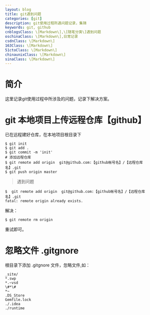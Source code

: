 ```yaml
---
layout: blog
title: git遇到问题
categories: [git]
description: git使用过程所遇问题记录，集锦
keywords: git, github
cnblogsClass: \[Markdown\],\[随笔分类\]遇到问题
oschinaClass: \[Markdown\],日常记录
csdnClass: \[Markdown\]
163Class: \[Markdown\]
51ctoClass: \[Markdown\]
chinaunixClass: \[Markdown\]
sinaClass: \[Markdown\]
---
```


# 简介
这里记录git使用过程中所涉及的问题，记录下解决方案。

# git 本地项目上传远程仓库【github】
已在远程建好仓库，在本地项目根目录下
```
$ git init
$ git add .
$ git commit -m 'init'
# 添加远程仓库
$ git remote add origin  git@github.com:【github帐号名】/【远程仓库名】.git
$ git push origin master
```

> 遇到问题

```
$  git remote add origin  git@github.com:【github帐号名】/【远程仓库名】.git
fatal: remote origin already exists.
```
解决：
```
$ git remote rm origin
```
重试即可。

# 忽略文件 .gitgnore
根目录下添加 .gitgnore 文件，忽略文件,如：
```
_site/
*.swp
*.~vsd
\#*\#
*~
.DS_Store
Gemfile.lock
./.idea
./runtime
```

